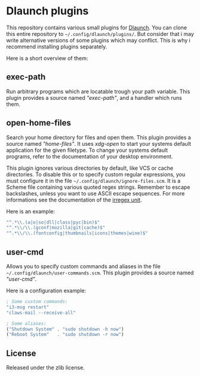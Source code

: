 # Dlaunch plugins

This repository contains various small plugins for
[Dlaunch](https://github.com/AlxHnr/Dlaunch). You can clone this entire
repository to `~/.config/dlaunch/plugins/`. But consider that i may write
alternative versions of some plugins which may conflict. This is why i
recommend installing plugins separately.

Here is a short overview of them:

## exec-path

Run arbitrary programs which are locatable trough your path variable. This
plugin provides a source named _"exec-path"_, and a handler which runs
them.

## open-home-files

Search your home directory for files and open them. This plugin provides a
source named _"home-files"_. It uses _xdg-open_ to start your systems
default application for the given filetype. To change your systems default
programs, refer to the documentation of your desktop environment.

This plugin ignores various directories by default, like VCS or cache
directories. To disable this or to specify custom regular expressions, you
must configure it in the file `~/.config/dlaunch/ignore-files.scm`. It is a
Scheme file containing various quoted regex strings. Remember to escape
backslashes, unless you want to use ASCII escape sequences. For more
informations see the documentation of the
[irregex unit](http://wiki.call-cc.org/man/4/Unit%20irregex).

Here is an example:

```scheme
"^.*\\.(a|o|so|dll|class|pyc|bin)$"
"^.*\\/\\.(gconf|mozilla|git|cache)$"
"^.*\\/\\.(fontconfig|thumbnails|icons|themes|wine)$"
```

## user-cmd

Allows you to specify custom commands and aliases in the file
`~/.config/dlaunch/user-commands.scm`. This plugin provides a source named
_"user-cmd"_.

Here is a configuration example:

```scheme
; Some custom commands:
"i3-msg restart"
"claws-mail --receive-all"

; Some aliases:
("Shutdown System" . "sudo shutdown -h now")
("Reboot System"   . "sudo shutdown -r now")
```

## License

Released under the zlib license.
